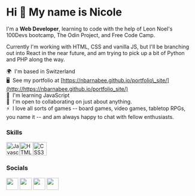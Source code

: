 <h1>Hi 👋 My name is Nicole</h1>

I'm a <b>Web Developer</b>, learning to code with the help of Leon Noel's 100Devs bootcamp, The Odin Project, and Free Code Camp. 

Currently I'm working with HTML, CSS and vanilla JS, but I'll be branching out into React in the near future, and am trying to pick up a bit of Python and PHP along the way.

🌍  I'm based in Switzerland<br>
🖥️  See my portfolio at [https://nbarnabee.github.io/portfolio\_site/](http://https://nbarnabee.github.io/portfolio_site/)<br>
🧠  I'm learning JavaScript<br>
🤝  I'm open to collaborating on just about anything.<br>
⚡  I love all sorts of games -- board games, video games, tabletop RPGs, you name it -- and am always happy to chat with fellow enthusiasts.

### Skills

<p align="left"><a href="https://developer.mozilla.org/en-US/docs/Web/JavaScript" target="_blank" rel="noreferrer"><img src="https://cdn.jsdelivr.net/gh/devicons/devicon/icons/javascript/javascript-original.svg" width="36" height="36" alt="Javascript" /></a><a href="https://developer.mozilla.org/en-US/docs/Glossary/HTML5" target="_blank" rel="noreferrer"><img src="https://cdn.jsdelivr.net/gh/devicons/devicon/icons/html5/html5-plain.svg" width="36" height="36" alt="HTML5" /></a><a href="https://www.w3.org/TR/CSS/#css" target="_blank" rel="noreferrer"><img src="https://cdn.jsdelivr.net/gh/devicons/devicon/icons/css3/css3-plain.svg" width="36" height="36" alt="CSS3" /></a></p>


### Socials

<p align="left">
<a href="https://www.codepen.io/nbarnabee" target="_blank" rel="noreferrer"><img src="https://raw.githubusercontent.com/danielcranney/readme-generator/main/public/icons/socials/codepen.svg" width="32" height="32" /></a>
<a href="https://www.github.com/nbarnabee" target="_blank" rel="noreferrer"><img src="https://raw.githubusercontent.com/danielcranney/readme-generator/main/public/icons/socials/github.svg" width="32" height="32" /></a>
<a href="https://www.linkedin.com/in/nicole-barnabee-burns-417665233/" target="_blank" rel="noreferrer"><img src="https://raw.githubusercontent.com/danielcranney/readme-generator/main/public/icons/socials/linkedin.svg" width="32" height="32" /></a>
<a href="https://www.twitter.com/@NicoleBarnabee" target="_blank" rel="noreferrer"><img src="https://raw.githubusercontent.com/danielcranney/readme-generator/main/public/icons/socials/twitter.svg" width="32" height="32" /></a>
</p>
